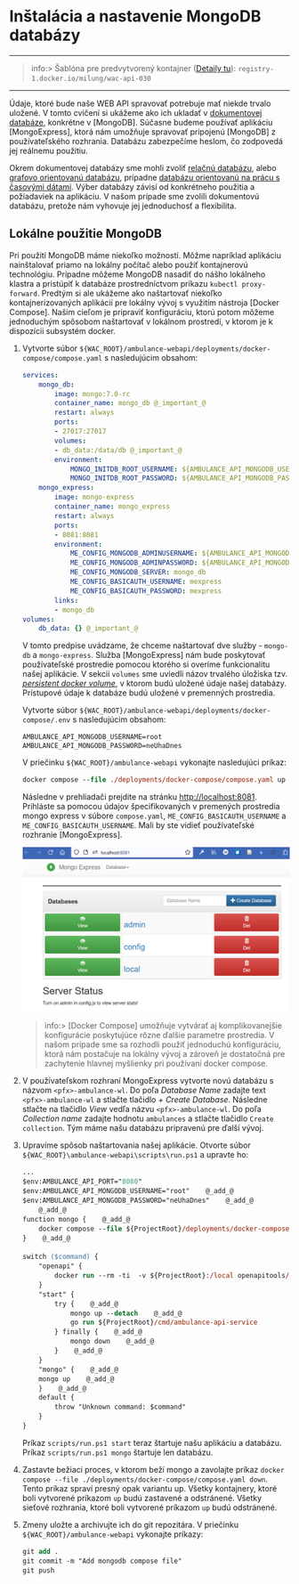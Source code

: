 # Inštalácia a nastavenie MongoDB databázy

---

>info:>
Šablóna pre predvytvorený kontajner ([Detaily tu](../99.Problems-Resolutions/01.development-containers.md)):
`registry-1.docker.io/milung/wac-api-030`

---

Údaje, ktoré bude naše WEB API spravovať potrebuje mať niekde trvalo uložené. V tomto cvičení si ukážeme ako ich ukladať v [dokumentovej databáze](https://en.wikipedia.org/wiki/Document-oriented_database), konkrétne v [MongoDB]. Súčasne budeme používať aplikáciu [MongoExpress], ktorá nám umožňuje spravovať pripojenú [MongoDB] z používateľského rozhrania. Databázu zabezpečíme heslom, čo zodpovedá jej reálnemu použitiu.

Okrem dokumentovej databázy sme mohli zvoliť [relačnú databázu](https://en.wikipedia.org/wiki/Relational_database), alebo [grafovo orientovanú databázu](https://en.wikipedia.org/wiki/Graph_database), prípadne [databázu orientovanú na prácu s časovými dátami](https://en.wikipedia.org/wiki/Time_series_database). Výber databázy závisí od konkrétneho použitia a požiadaviek na aplikáciu. V našom prípade sme zvolili dokumentovú databázu, pretože nám vyhovuje jej jednoduchosť a flexibilita.

## Lokálne použitie MongoDB

Pri použití MongoDB máme niekoľko možností. Môžme napríklad aplikáciu nainštalovať priamo na lokálny počítač alebo použiť kontajnerovú technológiu. Prípadne môžeme MongoDB nasadiť do nášho lokálneho klastra a pristúpiť k databáze prostredníctvom príkazu `kubectl proxy-forward`. Predtým si ale ukážeme ako naštartovať niekoľko kontajnerizovaných aplikácií pre lokálny vývoj s využitím nástroja [Docker Compose]. Našim cieľom je pripraviť konfiguráciu, ktorú potom môžeme jednoduchým spôsobom naštartovať v lokálnom prostredí, v ktorom je k dispozícii subsystém docker.

1. Vytvorte súbor `${WAC_ROOT}/ambulance-webapi/deployments/docker-compose/compose.yaml` s nasledujúcim obsahom: 

    ```yaml
    services: 
        mongo_db:
            image: mongo:7.0-rc
            container_name: mongo_db @_important_@
            restart: always
            ports:
            - 27017:27017
            volumes:
            - db_data:/data/db @_important_@
            environment:
                MONGO_INITDB_ROOT_USERNAME: ${AMBULANCE_API_MONGODB_USERNAME}
                MONGO_INITDB_ROOT_PASSWORD: ${AMBULANCE_API_MONGODB_PASSWORD} 
        mongo_express:
            image: mongo-express
            container_name: mongo_express
            restart: always
            ports:
            - 8081:8081
            environment:
                ME_CONFIG_MONGODB_ADMINUSERNAME: ${AMBULANCE_API_MONGODB_USERNAME}
                ME_CONFIG_MONGODB_ADMINPASSWORD: ${AMBULANCE_API_MONGODB_PASSWORD}
                ME_CONFIG_MONGODB_SERVER: mongo_db
                ME_CONFIG_BASICAUTH_USERNAME: mexpress
                ME_CONFIG_BASICAUTH_PASSWORD: mexpress
            links:
            - mongo_db
    volumes:
        db_data: {} @_important_@
    ```

    V tomto predpise uvádzame, že chceme naštartovať dve služby - `mongo-db` a `mongo-express`. Služba [MongoExpress] nám bude poskytovať používateľské prostredie pomocou ktorého si overíme funkcionalitu našej aplikácie. V sekcii `volumes` sme uviedli názov trvalého úložiska tzv. [_persistent docker volume_](https://docs.docker.com/storage/volumes/), v ktorom budú uložené údaje našej databázy. Prístupové údaje k databáze budú uložené v premenných prostredia.

    Vytvorte súbor `${WAC_ROOT}/ambulance-webapi/deployments/docker-compose/.env` s nasledujúcim obsahom:

    ```env
    AMBULANCE_API_MONGODB_USERNAME=root
    AMBULANCE_API_MONGODB_PASSWORD=neUhaDnes
    ```

    V priečinku `${WAC_ROOT}/ambulance-webapi` vykonajte nasledujúci príkaz:

    ```ps
    docker compose --file ./deployments/docker-compose/compose.yaml up
    ```

    Následne v prehliadači prejdite na stránku [http://localhost:8081](http://localhost:8081). Prihláste sa pomocou údajov špecifikovaných v premených prostredia mongo express v súbore `compose.yaml`, `ME_CONFIG_BASICAUTH_USERNAME` a `ME_CONFIG_BASICAUTH_USERNAME`. Mali by ste vidieť používateľské rozhranie [MongoExpress].

    ![Používateľské rozhranie Mongo Express](./img/003-01.MongoExpress.png)

    >info:> [Docker Compose] umožňuje vytvárať aj komplikovanejšie konfigurácie poskytujúce rôzne ďalšie parametre prostredia. V našom prípade sme sa rozhodli použiť jednoduchú konfiguráciu, ktorá nám postačuje na lokálny vývoj a zároveň je dostatočná pre zachytenie hlavnej myšlienky pri používaní docker compose.

2. V používateľskom rozhraní MongoExpress vytvorte novú databázu s názvom `<pfx>-ambulance-wl`. Do poľa _Database Name_ zadajte text `<pfx>-ambulance-wl` a stlačte tlačidlo _+ Create Database_. Následne stlačte na tlačidlo _View_ vedľa názvu `<pfx>-ambulance-wl`. Do poľa _Collection name_ zadajte hodnotu `ambulances` a stlačte tlačidlo `Create collection`. Tým máme našu databázu pripravenú pre ďalší vývoj.

3. Upravíme spôsob naštartovania našej aplikácie. Otvorte súbor `${WAC_ROOT}\ambulance-webapi\scripts\run.ps1` a upravte ho:

    ```ps
    ...
    $env:AMBULANCE_API_PORT="8080"
    $env:AMBULANCE_API_MONGODB_USERNAME="root"    @_add_@
    $env:AMBULANCE_API_MONGODB_PASSWORD="neUhaDnes"    @_add_@
        @_add_@
    function mongo {    @_add_@
        docker compose --file ${ProjectRoot}/deployments/docker-compose/compose.yaml $args    @_add_@
    }    @_add_@

    switch ($command) {
        "openapi" {
            docker run --rm -ti  -v ${ProjectRoot}:/local openapitools/openapi-generator-cli generate -c /local/scripts/generator-cfg.yaml 
        }
        "start" {
            try {    @_add_@
                mongo up --detach    @_add_@
                go run ${ProjectRoot}/cmd/ambulance-api-service
            } finally {    @_add_@
                mongo down    @_add_@
            }    @_add_@
        }
        "mongo" {    @_add_@
        mongo up    @_add_@
        }    @_add_@
        default {
            throw "Unknown command: $command"
        }
    }
    ```

    Príkaz `scripts/run.ps1 start` teraz štartuje našu aplikáciu a databázu. Príkaz `scripts/run.ps1 mongo` štartuje len databázu.

4. Zastavte bežiaci proces, v ktorom beží mongo a zavolajte príkaz `docker compose --file ./deployments/docker-compose/compose.yaml down`. Tento príkaz spraví presný opak variantu up. Všetky kontajnery, ktoré boli vytvorené príkazom `up` budú zastavené a odstránené. Všetky sieťové rozhrania, ktoré boli vytvorené príkazom `up` budú odstránené.

5. Zmeny uložte a archivujte ich do git repozitára. V priečinku `${WAC_ROOT}/ambulance-webapi` vykonajte príkazy:

    ```ps
    git add .
    git commit -m "Add mongodb compose file"
    git push
    ```